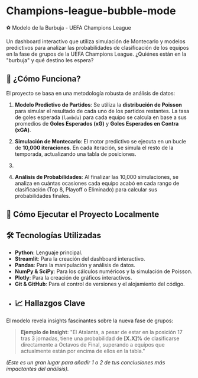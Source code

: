 # Champions-league-bubble-mode
⚽ Modelo de la Burbuja - UEFA Champions League

Un dashboard interactivo que utiliza simulación de Montecarlo y modelos predictivos para analizar las probabilidades de clasificación de los equipos en la fase de grupos de la UEFA Champions League. ¿Quiénes están en la "burbuja" y qué destino les espera?
## 🧠 ¿Cómo Funciona?

El proyecto se basa en una metodología robusta de análisis de datos:

1.  **Modelo Predictivo de Partidos**: Se utiliza la **distribución de Poisson** para simular el resultado de cada uno de los partidos restantes. La tasa de goles esperada (`lambda`) para cada equipo se calcula en base a sus promedios de **Goles Esperados (xG)** y **Goles Esperados en Contra (xGA)**.

2.  **Simulación de Montecarlo**: El motor predictivo se ejecuta en un bucle de **10,000 iteraciones**. En cada iteración, se simula el resto de la temporada, actualizando una tabla de posiciones.
3.  
3.  **Análisis de Probabilidades**: Al finalizar las 10,000 simulaciones, se analiza en cuántas ocasiones cada equipo acabó en cada rango de clasificación (Top 8, Playoff o Eliminado) para calcular sus probabilidades finales.

## 🚀 Cómo Ejecutar el Proyecto Localmente
## 🛠️ Tecnologías Utilizadas

-   **Python**: Lenguaje principal.
-   **Streamlit**: Para la creación del dashboard interactivo.
-   **Pandas**: Para la manipulación y análisis de datos.
-   **NumPy & SciPy**: Para los cálculos numéricos y la simulación de Poisson.
-   **Plotly**: Para la creación de gráficos interactivos.
-   **Git & GitHub**: Para el control de versiones y el alojamiento del código.
-   ## 📈 Hallazgos Clave

El modelo revela insights fascinantes sobre la nueva fase de grupos:

> **Ejemplo de Insight**: "El Atalanta, a pesar de estar en la posición 17 tras 3 jornadas, tiene una probabilidad de **[X.X]%** de clasificarse directamente a Octavos de Final, superando a equipos que actualmente están por encima de ellos en la tabla."

*(Este es un gran lugar para añadir 1 o 2 de tus conclusiones más impactantes del análisis).*
